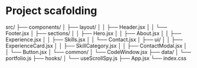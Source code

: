 # Project scafolding

src/
├── components/
│ ├── layout/
│ │ ├── Header.jsx
│ │ └── Footer.jsx
│ ├── sections/
│ │ ├── Hero.jsx
│ │ ├── About.jsx
│ │ ├── Experience.jsx
│ │ ├── Skills.jsx
│ │ └── Contact.jsx
│ ├── ui/
│ │ ├── ExperienceCard.jsx
│ │ ├── SkillCategory.jsx
│ │ ├── ContactModal.jsx
│ │ └── Button.jsx
│ └── common/
│ └── CodeWindow.jsx
├── data/
│ └── portfolio.js
├── hooks/
│ └── useScrollSpy.js
├── App.jsx
└── index.css
